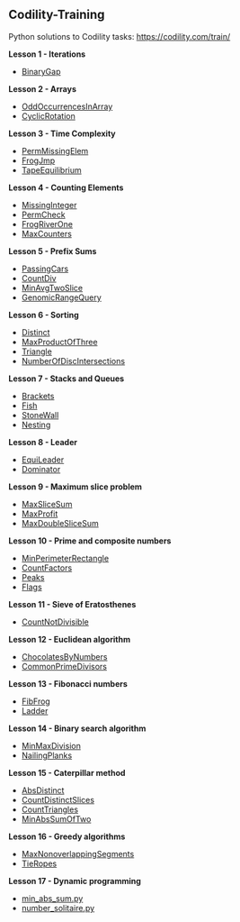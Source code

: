 Codility-Training
-----------------

Python solutions to Codility tasks: https://codility.com/train/

**Lesson 1 - Iterations**

 - [BinaryGap](https://github.com/Dineshkarthik/codility_training/blob/master/Lesson%2001%20-%20Iterations/binary_gap.py)

**Lesson 2 - Arrays**

 - [OddOccurrencesInArray](https://github.com/Dineshkarthik/codility_training/blob/master/Lesson%2002%20-%20Arrays/oddrecurenceinarray.py)
 -  [CyclicRotation](https://github.com/Dineshkarthik/codility_training/blob/master/Lesson%2002%20-%20Arrays/cyclicrotation.py)

**Lesson 3 - Time Complexity**

 - [PermMissingElem](https://github.com/Dineshkarthik/codility_training/blob/master/Lesson%2003%20-%20Time%20Complexity/perm_missing_element.py)
 - [FrogJmp](https://github.com/Dineshkarthik/codility_training/blob/master/Lesson%2003%20-%20Time%20Complexity/frog_jumps.py)
 - [TapeEquilibrium](https://github.com/Dineshkarthik/codility_training/blob/master/Lesson%2003%20-%20Time%20Complexity/tape_equi.py)

**Lesson 4 - Counting Elements**

 - [MissingInteger](https://github.com/Dineshkarthik/codility_training/blob/master/Lesson%2004%20-%20Counting%20Elements/missing_smallest_possible_int.py)
 - [PermCheck](https://github.com/Dineshkarthik/codility_training/blob/master/Lesson%2004%20-%20Counting%20Elements/check_permutation.py)
 - [FrogRiverOne](https://github.com/Dineshkarthik/codility_training/blob/master/Lesson%2004%20-%20Counting%20Elements/frog_river_one.py)
 - [MaxCounters](https://github.com/Dineshkarthik/codility_training/blob/master/Lesson%2004%20-%20Counting%20Elements/max_counters.py)

**Lesson 5 - Prefix Sums**

 - [PassingCars](https://github.com/Dineshkarthik/codility_training/blob/master/Lesson%2005%20-%20Prefix%20Sums/passing_cars.py)
 - [CountDiv](https://github.com/Dineshkarthik/codility_training/blob/master/Lesson%2005%20-%20Prefix%20Sums/count_div.py)
 - [MinAvgTwoSlice](https://github.com/Dineshkarthik/codility_training/blob/master/Lesson%2005%20-%20Prefix%20Sums/min_avg_two_slice.py)
 - [GenomicRangeQuery](https://github.com/Dineshkarthik/codility_training/blob/master/Lesson%2005%20-%20Prefix%20Sums/genomic_range_query.py)

**Lesson 6 - Sorting**

 - [Distinct](https://github.com/Dineshkarthik/codility_training/blob/master/Lesson%2006%20-%20Sorting/distinct.py)
 - [MaxProductOfThree](https://github.com/Dineshkarthik/codility_training/blob/master/Lesson%2006%20-%20Sorting/max_product_of_three.py)
 - [Triangle](https://github.com/Dineshkarthik/codility_training/blob/master/Lesson%2006%20-%20Sorting/triangle.py)
 - [NumberOfDiscIntersections](https://github.com/Dineshkarthik/codility_training/blob/master/Lesson%2006%20-%20Sorting/num_of_disc_intersections.py)

**Lesson 7 - Stacks and Queues**

 - [Brackets](https://github.com/Dineshkarthik/codility_training/blob/master/Lesson%2007%20-%20Stacks%20and%20Queues/brackets.py)
 - [Fish](https://github.com/Dineshkarthik/codility_training/blob/master/Lesson%2007%20-%20Stacks%20and%20Queues/fish.py)
 - [StoneWall](https://github.com/Dineshkarthik/codility_training/blob/master/Lesson%2007%20-%20Stacks%20and%20Queues/stone_wall.py)
 - [Nesting](https://github.com/Dineshkarthik/codility_training/blob/master/Lesson%2007%20-%20Stacks%20and%20Queues/nesting.py)
 
**Lesson 8 - Leader**

 - [EquiLeader](https://github.com/Dineshkarthik/codility_training/blob/master/Lesson%2008%20-%20Leader/equi_leader.py)
 - [Dominator](https://github.com/Dineshkarthik/codility_training/blob/master/Lesson%2008%20-%20Leader/dominator.py)

**Lesson 9 - Maximum slice problem**

 - [MaxSliceSum](https://github.com/Dineshkarthik/codility_training/blob/master/Lesson%2009%20-%20Maximum%20slice%20problem/max_slice_sum.py)
 - [MaxProfit](https://github.com/Dineshkarthik/codility_training/blob/master/Lesson%2009%20-%20Maximum%20slice%20problem/max_profit.py)
 - [MaxDoubleSliceSum](https://github.com/Dineshkarthik/codility_training/blob/master/Lesson%2009%20-%20Maximum%20slice%20problem/max_double_slice_sum.py)

**Lesson 10 - Prime and composite numbers**

 - [MinPerimeterRectangle](https://github.com/Dineshkarthik/codility_training/blob/master/Lesson%2010%20-%20Prime%20and%20composite%20numbers/min_perimeter_rectangle.py)
 - [CountFactors](https://github.com/Dineshkarthik/codility_training/blob/master/Lesson%2010%20-%20Prime%20and%20composite%20numbers/count_factors.py)
 - [Peaks](https://github.com/Dineshkarthik/codility_training/blob/master/Lesson%2010%20-%20Prime%20and%20composite%20numbers/peaks.py)
 - [Flags](https://github.com/Dineshkarthik/codility_training/blob/master/Lesson%2010%20-%20Prime%20and%20composite%20numbers/flags.py)

**Lesson 11 - Sieve of Eratosthenes**

 - [CountNotDivisible](https://github.com/Dineshkarthik/codility_training/blob/master/Lesson%2011%20-%20Sieve%20of%20Eratosthenes/count_not_divisible.py)

**Lesson 12 - Euclidean algorithm**

 - [ChocolatesByNumbers](https://github.com/Dineshkarthik/codility_training/blob/master/Lesson%2012%20-%20Euclidean%20algorithm/chocolates_by_numbers.py)
 - [CommonPrimeDivisors](https://github.com/Dineshkarthik/codility_training/blob/master/Lesson%2012%20-%20Euclidean%20algorithm/common_prime_divisors.py)

**Lesson 13 - Fibonacci numbers**

 - [FibFrog](https://github.com/Dineshkarthik/codility_training/blob/master/Lesson%2013%20-%20Fibonacci%20numbers/fib_frog.py)
 - [Ladder](https://github.com/Dineshkarthik/codility_training/blob/master/Lesson%2013%20-%20Fibonacci%20numbers/ladder.py)

**Lesson 14 - Binary search algorithm**

 - [MinMaxDivision](https://github.com/Dineshkarthik/codility_training/blob/master/Lesson%2014%20-%20Binary%20search%20algorithm/min_max_division.py)
 - [NailingPlanks](https://github.com/Dineshkarthik/codility_training/blob/master/Lesson%2014%20-%20Binary%20search%20algorithm/nailing_planks.py)

**Lesson 15 - Caterpillar method**

 - [AbsDistinct](https://github.com/Dineshkarthik/codility_training/blob/master/Lesson%2015%20-%20Caterpillar%20method/abs_distinct.py)
 - [CountDistinctSlices](https://github.com/Dineshkarthik/codility_training/blob/master/Lesson%2015%20-%20Caterpillar%20method/count_distinct_slices.py)
 - [CountTriangles](https://github.com/Dineshkarthik/codility_training/blob/master/Lesson%2015%20-%20Caterpillar%20method/count_triangles.py)
 - [MinAbsSumOfTwo](https://github.com/Dineshkarthik/codility_training/blob/master/Lesson%2015%20-%20Caterpillar%20method/min_abs_sum_of_two.py)

**Lesson 16 - Greedy algorithms**

 - [MaxNonoverlappingSegments](https://github.com/Dineshkarthik/codility_training/blob/master/Lesson%2016%20-%20Greedy%20algorithms/max_nonoverlapping_segments.py)
 - [TieRopes](https://github.com/Dineshkarthik/codility_training/blob/master/Lesson%2016%20-%20Greedy%20algorithms/tie_ropes.py)

**Lesson 17 - Dynamic programming**

 - [min_abs_sum.py](https://github.com/Dineshkarthik/codility_training/blob/master/Lesson%2017%20-%20Dynamic%20programming/min_abs_sum.py)
 - [number_solitaire.py](https://github.com/Dineshkarthik/codility_training/blob/master/Lesson%2017%20-%20Dynamic%20programming/number_solitaire.py)